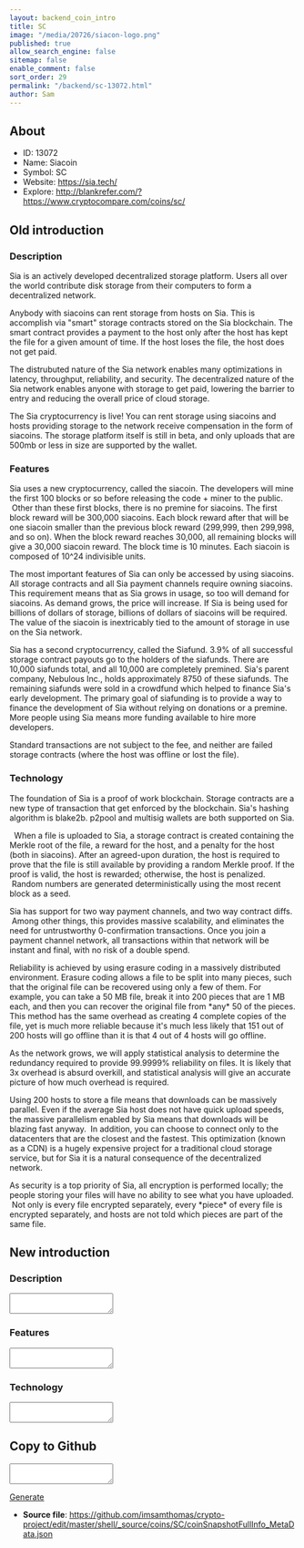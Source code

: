 ```yaml
---
layout: backend_coin_intro
title: SC
image: "/media/20726/siacon-logo.png"
published: true
allow_search_engine: false
sitemap: false
enable_comment: false
sort_order: 29
permalink: "/backend/sc-13072.html"
author: Sam
---
```


## About

- ID: 13072
- Name: Siacoin
- Symbol: SC
- Website: https://sia.tech/
- Explore: http://blankrefer.com/?https://www.cryptocompare.com/coins/sc/


## Old introduction

### Description

<p>Sia is an actively developed decentralized storage platform. Users all over the world contribute disk storage from their computers to form a decentralized network.</p><p>Anybody with siacoins can rent storage from hosts on Sia. This is accomplish via "smart" storage contracts stored on the Sia blockchain. The smart contract provides a payment to the host only after the host has kept the file for a given amount of time. If the host loses the file, the host does not get paid.</p><p>The distrubuted nature of the Sia network enables many optimizations in latency, throughput, reliability, and security. The decentralized nature of the Sia network enables anyone with storage to get paid, lowering the barrier to entry and reducing the overall price of cloud storage.</p><p>The Sia cryptocurrency is live! You can rent storage using siacoins and hosts providing storage to the network receive compensation in the form of siacoins. The storage platform itself is still in beta, and only uploads that are 500mb or less in size are supported by the wallet.</p>

### Features
<p>Sia uses a new cryptocurrency, called the siacoin. The developers will mine the first 100 blocks or so before releasing the code + miner to the public.  Other than these first blocks, there is no premine for siacoins. The first block reward will be 300,000 siacoins. Each block reward after that will be one siacoin smaller than the previous block reward (299,999, then 299,998, and so on). When the block reward reaches 30,000, all remaining blocks will give a 30,000 siacoin reward. The block time is 10 minutes. Each siacoin is composed of 10^24 indivisible units.</p><p>The most important features of Sia can only be accessed by using siacoins. All storage contracts and all Sia payment channels require owning siacoins. This requirement means that as Sia grows in usage, so too will demand for siacoins. As demand grows, the price will increase. If Sia is being used for billions of dollars of storage, billions of dollars of siacoins will be required. The value of the siacoin is inextricably tied to the amount of storage in use on the Sia network.</p><p>Sia has a second cryptocurrency, called the Siafund. 3.9% of all successful storage contract payouts go to the holders of the siafunds. There are 10,000 siafunds total, and all 10,000 are completely premined. Sia&#39;s parent company, Nebulous Inc., holds approximately 8750 of these siafunds. The remaining siafunds were sold in a crowdfund which helped to finance Sia&#39;s early development. The primary goal of siafunding is to provide a way to finance the development of Sia without relying on donations or a premine. More people using Sia means more funding available to hire more developers.</p><p>Standard transactions are not subject to the fee, and neither are failed storage contracts (where the host was offline or lost the file).</p>

### Technology
<p>The foundation of Sia is a proof of work blockchain. Storage contracts are a new type of transaction that get enforced by the blockchain. Sia&#39;s hashing algorithm is blake2b. p2pool and multisig wallets are both supported on Sia.</p><p>  When a file is uploaded to Sia, a storage contract is created containing the Merkle root of the file, a reward for the host, and a penalty for the host (both in siacoins). After an agreed-upon duration, the host is required to prove that the file is still available by providing a random Merkle proof. If the proof is valid, the host is rewarded; otherwise, the host is penalized.  Random numbers are generated deterministically using the most recent block as a seed.</p><p>Sia has support for two way payment channels, and two way contract diffs.  Among other things, this provides massive scalability, and eliminates the need for untrustworthy 0-confirmation transactions. Once you join a payment channel network, all transactions within that network will be instant and final, with no risk of a double spend.</p><p>Reliability is achieved by using erasure coding in a massively distributed environment. Erasure coding allows a file to be split into many pieces, such that the original file can be recovered using only a few of them. For example, you can take a 50 MB file, break it into 200 pieces that are 1 MB each, and then you can recover the original file from *any* 50 of the pieces. This method has the same overhead as creating 4 complete copies of the file, yet is much more reliable because it&#39;s much less likely that 151 out of 200 hosts will go offline than it is that 4 out of 4 hosts will go offline.</p><p>As the network grows, we will apply statistical analysis to determine the redundancy required to provide 99.9999% reliability on files. It is likely that 3x overhead is absurd overkill, and statistical analysis will give an accurate picture of how much overhead is required.</p><p>Using 200 hosts to store a file means that downloads can be massively parallel. Even if the average Sia host does not have quick upload speeds, the massive parallelism enabled by Sia means that downloads will be blazing fast anyway.  In addition, you can choose to connect only to the datacenters that are the closest and the fastest. This optimization (known as a CDN) is a hugely expensive project for a traditional cloud storage service, but for Sia it is a natural consequence of the decentralized network.</p><p>As security is a top priority of Sia, all encryption is performed locally; the people storing your files will have no ability to see what you have uploaded.  Not only is every file encrypted separately, every *piece* of every file is encrypted separately, and hosts are not told which pieces are part of the same file.</p>



## New introduction


### Description
<textarea id="meta_description" name="description"></textarea>

### Features
<textarea id="meta_features" name="features"></textarea>

### Technology
<textarea id="meta_technology" name="technology"></textarea>


## Copy to Github

<textarea id="coinsnapshotfullinfo_metadata"></textarea>

<a href="#gen" onclick="generateMetaDatJson()">Generate</a>

- **Source file**: <a href="https://github.com/imsamthomas/crypto-project/edit/master/shell/_source/coins/SC/coinSnapshotFullInfo_MetaData.json">https://github.com/imsamthomas/crypto-project/edit/master/shell/_source/coins/SC/coinSnapshotFullInfo_MetaData.json</a>

